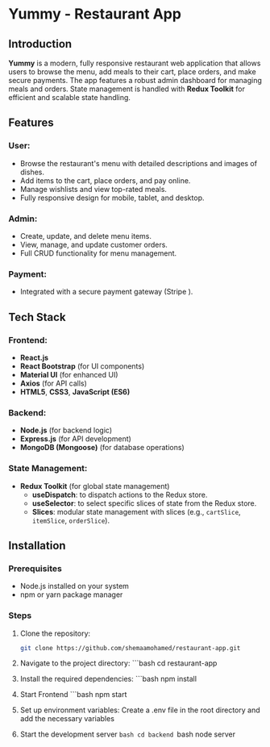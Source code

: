 # Yummy - Restaurant App

## Introduction
**Yummy** is a modern, fully responsive restaurant web application that allows users to browse the menu, add meals to their cart, place orders, and make secure payments. The app features a robust admin dashboard for managing meals and orders. State management is handled with **Redux Toolkit** for efficient and scalable state handling.

## Features
### User:
- Browse the restaurant's menu with detailed descriptions and images of dishes.
- Add items to the cart, place orders, and pay online.
- Manage wishlists and view top-rated meals.
- Fully responsive design for mobile, tablet, and desktop.

### Admin:
- Create, update, and delete menu items.
- View, manage, and update customer orders.
- Full CRUD functionality for menu management.

### Payment:
- Integrated with a secure payment gateway (Stripe ).

## Tech Stack
### Frontend:
- **React.js**
- **React Bootstrap** (for UI components)
- **Material UI** (for enhanced UI)
- **Axios** (for API calls)
- **HTML5**, **CSS3**, **JavaScript (ES6)**

### Backend:
- **Node.js** (for backend logic)
- **Express.js** (for API development)
- **MongoDB (Mongoose)** (for database operations)

### State Management:
- **Redux Toolkit** (for global state management)
  - **useDispatch**: to dispatch actions to the Redux store.
  - **useSelector**: to select specific slices of state from the Redux store.
  - **Slices**: modular state management with slices (e.g., `cartSlice`, `itemSlice`, `orderSlice`).


## Installation

### Prerequisites
- Node.js installed on your system
- npm or yarn package manager

### Steps
1. Clone the repository:
   ```bash
   git clone https://github.com/shemaamohamed/restaurant-app.git
2. Navigate to the project directory:
       ```bash
           cd restaurant-app
3. Install the required dependencies:
       ```bash
           npm install

4. Start Frontend
        ```bash
           npm start 
5. Set up environment variables:
   Create a .env file in the root directory and add the necessary variables 
6. Start the development server
        ```bash
           cd backend
        ```bash
           node server 

       
       
            


